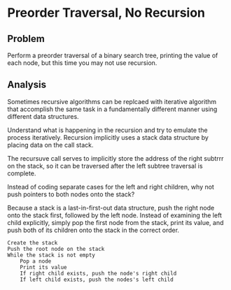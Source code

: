 # Preorder Traversal, No Recursion

## Problem

Perform a preorder traversal of a binary search tree,  printing the value of each node, but this time you may not use recursion.

## Analysis

Sometimes recursive algorithms can be replcaed with iterative algorithm that accomplish the same task in a fundamentally different manner using different data structures.

Understand what is happening in the recursion and try to emulate the process iteratively.
Recursion implicitly uses a stack data structure by placing data on the call stack.

The recursuve call serves to implicitly store the address of the right subtrrr on the stack, so it can be traversed after the left subtree traversal is complete.

Instead of coding separate cases for the left and right children, why not push pointers to both nodes onto the stack?

Because a stack is a last-in-first-out data structure, push the right node onto the stack first, followed by the left node. Instead of examining the left child explicitly, simply pop the first node from the stack, print its value, and push both of its children onto the stack in the correct order.

    Create the stack
    Push the root node on the stack
    While the stack is not empty
        Pop a node
        Print its value
        If right child exists, push the node's right child
        If left child exists, push the nodes's left child

